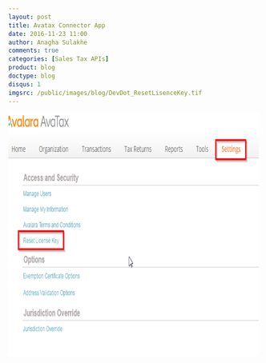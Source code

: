```yaml
---
layout: post
title: Avatax Connector App
date: 2016-11-23 11:00
author: Anagha Sulakhe
comments: true
categories: [Sales Tax APIs]
product: blog
doctype: blog
disqus: 1
imgsrc: /public/images/blog/DevDot_ResetLisenceKey.tif
---
```


<img src="/public/images/blog/DevDot_ResetLisenceKey.tif" alt="Admin Console View" width="500" height="489" />
